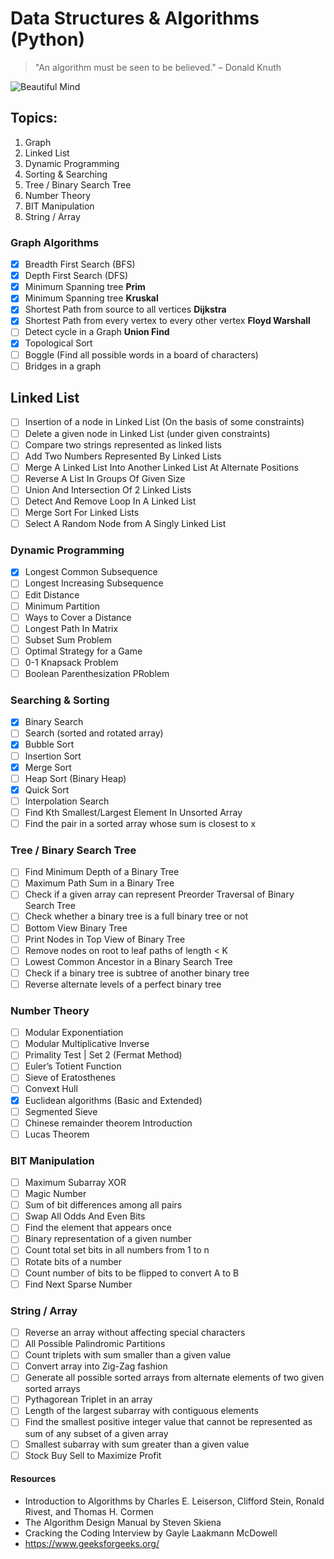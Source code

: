 # Data Structures & Algorithms (Python)

> "An algorithm must be seen to be believed." – Donald Knuth

![Beautiful Mind](https://media.giphy.com/media/AXorq76Tg3Vte/giphy.gif)

## Topics:

1. Graph
2. Linked List
3. Dynamic Programming
4. Sorting & Searching
5. Tree / Binary Search Tree
6. Number Theory
7. BIT Manipulation
8. String / Array

### Graph Algorithms

- [x] Breadth First Search (BFS)
- [x] Depth First Search (DFS)
- [x] Minimum Spanning tree **Prim**
- [x] Minimum Spanning tree **Kruskal**
- [x] Shortest Path from source to all vertices **Dijkstra**
- [x] Shortest Path from every vertex to every other vertex **Floyd Warshall**
- [ ] Detect cycle in a Graph **Union Find**
- [x] Topological Sort
- [ ] Boggle (Find all possible words in a board of characters)
- [ ] Bridges in a graph

## Linked List

- [ ] Insertion of a node in Linked List (On the basis of some constraints)
- [ ] Delete a given node in Linked List (under given constraints)
- [ ] Compare two strings represented as linked lists
- [ ] Add Two Numbers Represented By Linked Lists
- [ ] Merge A Linked List Into Another Linked List At Alternate Positions
- [ ] Reverse A List In Groups Of Given Size
- [ ] Union And Intersection Of 2 Linked Lists
- [ ] Detect And Remove Loop In A Linked List
- [ ] Merge Sort For Linked Lists
- [ ] Select A Random Node from A Singly Linked List

### Dynamic Programming

- [x] Longest Common Subsequence
- [ ] Longest Increasing Subsequence
- [ ] Edit Distance
- [ ] Minimum Partition
- [ ] Ways to Cover a Distance
- [ ] Longest Path In Matrix
- [ ] Subset Sum Problem
- [ ] Optimal Strategy for a Game
- [ ] 0-1 Knapsack Problem
- [ ] Boolean Parenthesization PRoblem

### Searching & Sorting

- [x] Binary Search
- [ ] Search (sorted and rotated array)
- [x] Bubble Sort
- [ ] Insertion Sort
- [x] Merge Sort
- [ ] Heap Sort (Binary Heap)
- [x] Quick Sort
- [ ] Interpolation Search
- [ ] Find Kth Smallest/Largest Element In Unsorted Array
- [ ] Find the pair in a sorted array whose sum is closest to x

### Tree / Binary Search Tree

- [ ] Find Minimum Depth of a Binary Tree
- [ ] Maximum Path Sum in a Binary Tree
- [ ] Check if a given array can represent Preorder Traversal of Binary Search Tree
- [ ] Check whether a binary tree is a full binary tree or not
- [ ] Bottom View Binary Tree
- [ ] Print Nodes in Top View of Binary Tree
- [ ] Remove nodes on root to leaf paths of length < K
- [ ] Lowest Common Ancestor in a Binary Search Tree
- [ ] Check if a binary tree is subtree of another binary tree
- [ ] Reverse alternate levels of a perfect binary tree

### Number Theory

- [ ] Modular Exponentiation
- [ ] Modular Multiplicative Inverse
- [ ] Primality Test | Set 2 (Fermat Method)
- [ ] Euler’s Totient Function
- [ ] Sieve of Eratosthenes
- [ ] Convext Hull
- [x] Euclidean algorithms (Basic and Extended)
- [ ] Segmented Sieve
- [ ] Chinese remainder theorem Introduction
- [ ] Lucas Theorem

### BIT Manipulation

- [ ] Maximum Subarray XOR
- [ ] Magic Number
- [ ] Sum of bit differences among all pairs
- [ ] Swap All Odds And Even Bits
- [ ] Find the element that appears once
- [ ] Binary representation of a given number
- [ ] Count total set bits in all numbers from 1 to n
- [ ] Rotate bits of a number
- [ ] Count number of bits to be flipped to convert A to B
- [ ] Find Next Sparse Number

### String / Array
- [ ] Reverse an array without affecting special characters
- [ ] All Possible Palindromic Partitions
- [ ] Count triplets with sum smaller than a given value
- [ ] Convert array into Zig-Zag fashion
- [ ] Generate all possible sorted arrays from alternate elements of two given sorted arrays
- [ ] Pythagorean Triplet in an array
- [ ] Length of the largest subarray with contiguous elements
- [ ] Find the smallest positive integer value that cannot be represented as sum of any subset of a given array
- [ ] Smallest subarray with sum greater than a given value
- [ ] Stock Buy Sell to Maximize Profit

#### Resources

- Introduction to Algorithms by Charles E. Leiserson, Clifford Stein, Ronald Rivest, and Thomas H. Cormen
- The Algorithm Design Manual by Steven Skiena
- Cracking the Coding Interview by Gayle Laakmann McDowell
- https://www.geeksforgeeks.org/
